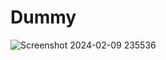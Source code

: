 # Dummy
![Screenshot 2024-02-09 235536](https://github.com/Boahan/Dummy/assets/111555189/fa7c6ffe-9307-4009-b328-43399e22d83a)
